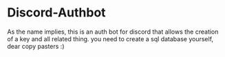 # Discord-Authbot

As the name implies, this is an auth bot for discord that allows the creation of a key and all related thing.
you need to create a sql database yourself, dear copy pasters :)
